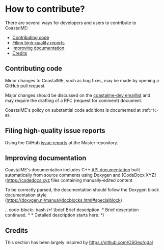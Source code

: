 # How to contribute?

There are several ways for developers and users to contribute to CoastalME:

- [Contributing code](#contributing-code)
- [Filing high-quality reports](#filing-high-quality-reports)
- [Improving documentation](#improving-documentation)
- [Credits](#credits)

## Contributing code

Minor changes to CoastalME, such as bug fixes, may be made by opening a GitHub pull request.

Major changes should be discussed on the [coastalme-dev emaillist](http://lists.osgeo.org/mailman/listinfo/coastalme-dev) and may require the drafting of a RFC (request for comment) document.

CoastalME's policy on substantial code additions is documented at :ref:`rfc-85`.

## Filing high-quality issue reports

Using the GitHub [issue reports](https://github.com/apayo/CoastalME/issues) at the Master repository. 

## Improving documentation

CoastalME's documentation includes C++ [API documentation](https://codedocs.xyz/apayo/CoastalME/) built automatically from source comments using Doxygen and [CodeDocx.XYZ](https://codedocs.xyz files containing manually-edited content.

To be correctly parsed, the documentation should follow the Doxygen block documentation style (https://doxygen.nl/manual/docblocks.html#specialblock)

.. code-block:: bash
	/*! \brief Brief description.
	*         Brief description continued.
	*
	*  Detailed description starts here.
	*/

## Credits

This section has been largely inspired by https://github.com/OSGeo/gdal
